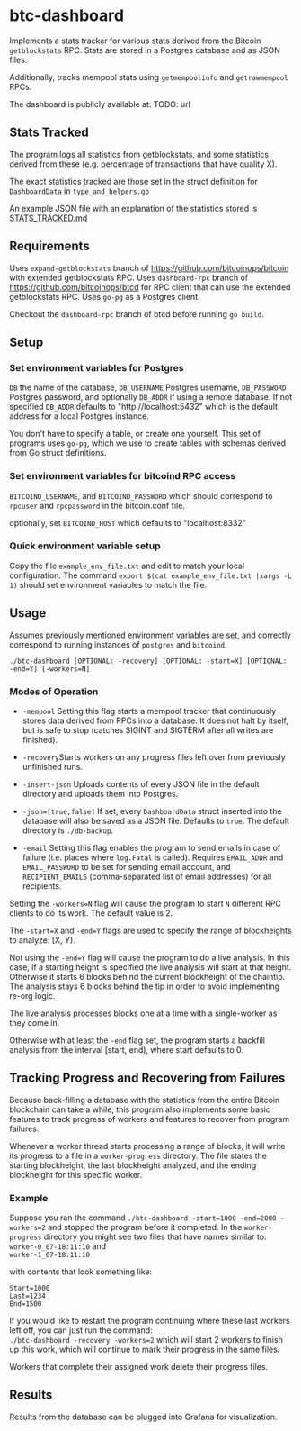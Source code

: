 # btc-dashboard
Implements a stats tracker for various stats derived from the Bitcoin `getblockstats` RPC. 
Stats are stored in a Postgres database and as JSON files.

Additionally, tracks mempool stats using `getmempoolinfo` and `getrawmempool` RPCs.

The dashboard is publicly available at: TODO: url
## Stats Tracked
The program logs all statistics from getblockstats, and some statistics derived from these (e.g. percentage of transactions that have quality X).

The exact statistics tracked are those set in the struct definition for `DashboardData` in `type_and_helpers.go`

An example JSON file with an explanation of the statistics stored is [STATS_TRACKED.md](STATS_TRACKED.md)

## Requirements
Uses `expand-getblockstats` branch of https://github.com/bitcoinops/bitcoin with extended getblockstats RPC.
Uses `dashboard-rpc` branch of https://github.com/bitcoinops/btcd for RPC client that can use the extended getblockstats RPC.
Uses `go-pg` as a Postgres client.

Checkout the `dashboard-rpc` branch of btcd before running `go build`.

## Setup
### Set environment variables for Postgres
`DB` the name of the database,
`DB_USERNAME` Postgres username,
`DB_PASSWORD` Postgres password,
and optionally `DB_ADDR` if using a remote database. If not specified `DB_ADDR` defaults to "http://localhost:5432" which is the default address for a local Postgres instance.

You don't have to specify a table, or create one yourself. This set of programs uses `go-pg`, which we use to create tables with schemas derived from Go struct definitions.

### Set environment variables for bitcoind RPC access
`BITCOIND_USERNAME`, and
`BITCOIND_PASSWORD`
which should correspond to `rpcuser` and `rpcpassword` in the bitcoin.conf file.

optionally, set `BITCOIND_HOST` which defaults to "localhost:8332"

### Quick environment variable setup
Copy the file `example_env_file.txt` and edit to match your local configuration.
The command `export $(cat example_env_file.txt |xargs -L 1)` should set environment variables to match the file.

## Usage
Assumes previously mentioned environment variables are set, and correctly correspond to running instances of `postgres` and `bitcoind`.

```
./btc-dashboard [OPTIONAL: -recovery] [OPTIONAL: -start=X] [OPTIONAL: -end=Y] [-workers=N]

```

### Modes of Operation
* `-mempool` Setting this flag starts a mempool tracker that continuously stores data derived from RPCs into a database. It does not halt by itself, but is safe to stop (catches SIGINT and SIGTERM after all writes are finished).

* `-recovery`Starts workers on any progress files left over from previously unfinished runs.

* `-insert-json` Uploads contents of every JSON file in the default directory and uploads them into Postgres.

* `-json=[true,false]`  If set, every `DashboardData` struct inserted into the database will also be saved as a JSON file. Defaults to `true`. The default directory is `./db-backup`.

* `-email` Setting this flag enables the program to send emails in case of failure (i.e. places where `log.Fatal` is called). Requires `EMAIL_ADDR` and `EMAIL_PASSWORD` to be set for sending email account, and `RECIPIENT_EMAILS` (comma-separated list of email addresses) for all recipients.

Setting the `-workers=N` flag will cause the program to start `N` different RPC clients to do its work. The default value is 2.

The `-start=X` and `-end=Y` flags are used to specify the range of blockheights to analyze: [X, Y).


Not using the `-end=Y` flag will cause the program to do a live analysis. In this case, if a starting height is specified the live analysis will start at that height. Otherwise it starts 6 blocks behind the current blockheight of the chaintip. The analysis stays 6 blocks behind the tip in order to avoid implementing re-org logic.

The live analysis processes blocks one at a time with a single-worker as they come in.

Otherwise with at least the `-end` flag set, the program starts a backfill analysis from the interval [start, end), where start defaults to 0.


## Tracking Progress and Recovering from Failures
Because back-filling a database with the statistics from the entire Bitcoin blockchain can take a while, this program also implements some basic features to track progress of workers and features to recover from program failures.

Whenever a worker thread starts processing a range of blocks, it will write its progress to a file in a `worker-progress` directory. The file states the starting blockheight, the last blockheight analyzed, and the ending blockheight for this specific worker.

### Example
Suppose you ran the command `./btc-dashboard -start=1000 -end=2000 -workers=2`
and stopped the program before it completed. In the `worker-progress` directory you might see two files that have names similar to:  
`worker-0_07-18:11:10` and  
`worker-1_07-18:11:10`  

with contents that look something like:
```
Start=1000
Last=1234
End=1500
```

If you would like to restart the program continuing where these last workers left off, you can just run the command:  
`./btc-dashboard -recovery -workers=2`
which will start 2 workers to finish up this work, which will continue to mark their progress in the same files.

Workers that complete their assigned work delete their progress files.

## Results
Results from the database can be plugged into Grafana for visualization.
